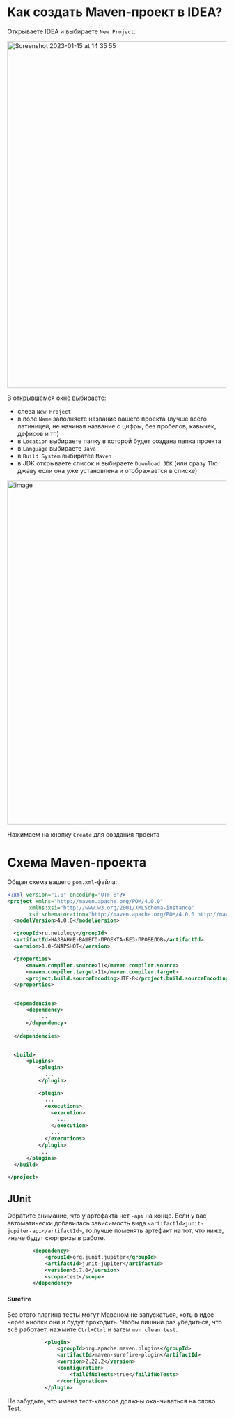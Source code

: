 # Как создать Maven-проект в IDEA?

Открываете IDEA и выбираете `New Project`:

<img width="795" alt="Screenshot 2023-01-15 at 14 35 55" src="https://user-images.githubusercontent.com/53707586/212538397-f9be6070-7e76-4df8-a0e1-39d11514fa13.png">

В открывшемся окне выбираете:
* слева `New Project`
* в поле `Name` заполняете название вашего проекта (лучше всего латиницей, не начиная название с цифры, без пробелов, кавычек, дефисов и тп)
* в `Location` выбираете папку в которой будет создана папка проекта
* в `Language` выбираете `Java`
* в `Build System` выбиратее `Maven`
* в JDK открываете список и выбираете `Download JDK` (или сразу 11ю джаву если она уже установлена и отображается в списке)

<img width="789" alt="image" src="https://user-images.githubusercontent.com/53707586/212547806-476eee9e-6f1a-4bf4-912d-2982c25b28ba.png">


Нажимаем на кнопку `Create` для создания проекта

# Схема Maven-проекта
Общая схема вашего `pom.xml`-файла:
  
  ```xml
  <?xml version="1.0" encoding="UTF-8"?>
<project xmlns="http://maven.apache.org/POM/4.0.0"
         xmlns:xsi="http://www.w3.org/2001/XMLSchema-instance"
         xsi:schemaLocation="http://maven.apache.org/POM/4.0.0 http://maven.apache.org/xsd/maven-4.0.0.xsd">
    <modelVersion>4.0.0</modelVersion>

    <groupId>ru.netology</groupId>
    <artifactId>НАЗВАНИЕ-ВАШЕГО-ПРОЕКТА-БЕЗ-ПРОБЕЛОВ</artifactId>
    <version>1.0-SNAPSHOT</version>

    <properties>
        <maven.compiler.source>11</maven.compiler.source>
        <maven.compiler.target>11</maven.compiler.target>
        <project.build.sourceEncoding>UTF-8</project.build.sourceEncoding>
    </properties>


    <dependencies>
        <dependency>
            ...
        </dependency>
        ...
    </dependencies>


    <build>
        <plugins>
            <plugin>
              ...
            </plugin>

            <plugin>
              ...
              <executions>
                <execution>
                  ...
                </execution>
                ...
              </executions>
            </plugin>
            ...
        </plugins>
    </build>

</project>
  ```
  
## JUnit
Обратите внимание, что у артефакта нет `-api` на конце. Если у вас автоматически добавилась зависимость вида `<artifactId>junit-jupiter-api</artifactId>`, то лучше поменять артефакт на тот, что ниже, иначе будут сюрпризы в работе.

  ```xml
          <dependency>
              <groupId>org.junit.jupiter</groupId>
              <artifactId>junit-jupiter</artifactId>
              <version>5.7.0</version>
              <scope>test</scope>
          </dependency>
  ```

#### Surefire
Без этого плагина тесты могут Мавеном не запускаться, хоть в идее через кнопки они и будут проходить. Чтобы лишний раз убедиться, что всё работает, нажмите `Ctrl+Ctrl` и затем `mvn clean test`.
  
  ```xml
              <plugin>
                  <groupId>org.apache.maven.plugins</groupId>
                  <artifactId>maven-surefire-plugin</artifactId>
                  <version>2.22.2</version>
                  <configuration>
                      <failIfNoTests>true</failIfNoTests>
                  </configuration>
              </plugin>
  ```

Не забудьте, что имена тест-классов должны оканчиваться на слово Test.
